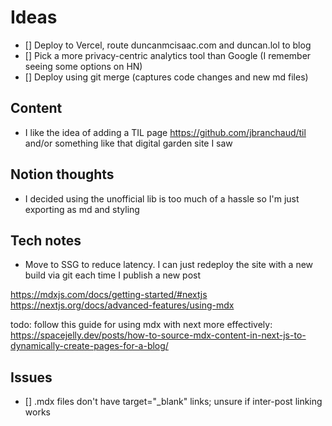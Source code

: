 # Ideas

- [] Deploy to Vercel, route duncanmcisaac.com and duncan.lol to blog
- [] Pick a more privacy-centric analytics tool than Google (I remember seeing some options on HN)
- [] Deploy using git merge (captures code changes and new md files)

## Content

- I like the idea of adding a TIL page https://github.com/jbranchaud/til and/or something like that digital garden site I saw

## Notion thoughts

- I decided using the unofficial lib is too much of a hassle so I'm just exporting as md and styling

## Tech notes

- Move to SSG to reduce latency. I can just redeploy the site with a new build via git each time I publish a new post

https://mdxjs.com/docs/getting-started/#nextjs
https://nextjs.org/docs/advanced-features/using-mdx

todo: follow this guide for using mdx with next more effectively: https://spacejelly.dev/posts/how-to-source-mdx-content-in-next-js-to-dynamically-create-pages-for-a-blog/

## Issues

- [] .mdx files don't have target="\_blank" links; unsure if inter-post linking works
